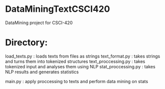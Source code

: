 # DataMiningTextCSCI420
DataMining project for CSCI-420

# Directory:

load_texts.py : loads texts from files as strings
text_format.py : takes strings and turns them into tokenized structures
text_proccessing.py : takes tokenized input and analyses them using NLP
stat_proccessing.py : takes NLP results and generates statistics

main.py : apply proccessing to texts and perform data mining on stats